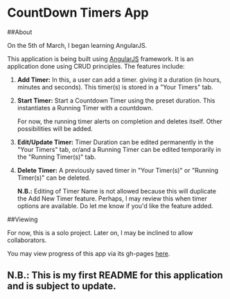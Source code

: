 # CountDown Timers App

##About

On the 5th of March, I began learning AngularJS.

This application is being built using [AngularJS](http://angularjs.org) framework.
It is an application done using CRUD principles.
The features include:
1. **Add Timer:** In this, a user can add a timer. giving it a duration (in hours, minutes and seconds). This timer(s) is stored in a "Your Timers" tab.

2. **Start Timer:** Start a Countdown Timer using the preset duration. This instantiates a Running Timer with a countdown. 

	For now, the running timer alerts on completion and deletes itself. Other possibilities will be added. 

3. **Edit/Update Timer:** Timer Duration can be edited permanently in the "Your Timers" tab, or/and a Running Timer can be edited temporarily in the "Running Timer(s)" tab. 

4. **Delete Timer:** A previously saved timer in "Your Timer(s)" or "Running Timer(s)" can be deleted.

	**N.B.:** Editing of Timer Name is not allowed because this will duplicate the Add New Timer feature. Perhaps, I may review this when timer options are available. Do let me know if you'd like the feature added.

##Viewing

For now, this is a solo project. Later on, I may be inclined to allow collaborators.

You may view progress of this app via its gh-pages [here](https://andela-tsokari.github.io/timers).

## **N.B.:** This is my first README for this application and is subject to update.